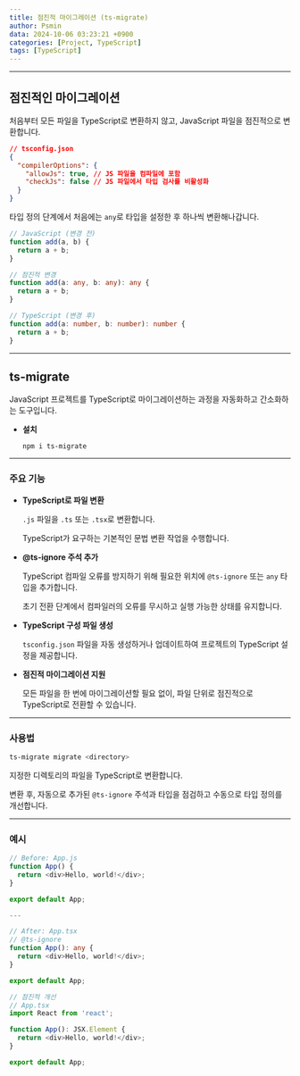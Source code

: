 ```yaml
---
title: 점진적 마이그레이션 (ts-migrate)
author: Psmin
data: 2024-10-06 03:23:21 +0900
categories: [Project, TypeScript]
tags: [TypeScript]
---
```


---

## 점진적인 마이그레이션

처음부터 모든 파일을 TypeScript로 변환하지 않고, JavaScript 파일을 점진적으로 변환합니다.

```json
// tsconfig.json
{
  "compilerOptions": {
    "allowJs": true, // JS 파일을 컴파일에 포함
    "checkJs": false // JS 파일에서 타입 검사를 비활성화
  }
}
```

타입 정의 단계에서 처음에는 `any`로 타입을 설정한 후 하나씩 변환해나갑니다.

```ts
// JavaScript (변경 전)
function add(a, b) {
  return a + b;
}

// 점진적 변경
function add(a: any, b: any): any {
  return a + b;
}

// TypeScript (변경 후)
function add(a: number, b: number): number {
  return a + b;
}
```

---

## ts-migrate

JavaScript 프로젝트를 TypeScript로 마이그레이션하는 과정을 자동화하고 간소화하는 도구입니다.

- **설치**

  ```console
  npm i ts-migrate
  ```

---

### 주요 기능

- **TypeScript로 파일 변환**

  `.js` 파일을 `.ts` 또는 `.tsx`로 변환합니다.

  TypeScript가 요구하는 기본적인 문법 변환 작업을 수행합니다.

- **@ts-ignore 주석 추가**

  TypeScript 컴파일 오류를 방지하기 위해 필요한 위치에 `@ts-ignore` 또는 `any` 타입을 추가합니다.

  초기 전환 단계에서 컴파일러의 오류를 무시하고 실행 가능한 상태를 유지합니다.

- **TypeScript 구성 파일 생성**

  `tsconfig.json` 파일을 자동 생성하거나 업데이트하여 프로젝트의 TypeScript 설정을 제공합니다.

- **점진적 마이그레이션 지원**

  모든 파일을 한 번에 마이그레이션할 필요 없이, 파일 단위로 점진적으로 TypeScript로 전환할 수 있습니다.

---

### 사용법

```bash
ts-migrate migrate <directory>
```

지정한 디렉토리의 파일을 TypeScript로 변환합니다.

변환 후, 자동으로 추가된 `@ts-ignore` 주석과 타입을 점검하고 수동으로 타입 정의를 개선합니다.

---

### 예시

```ts
// Before: App.js
function App() {
  return <div>Hello, world!</div>;
}

export default App;

---

// After: App.tsx
// @ts-ignore
function App(): any {
  return <div>Hello, world!</div>;
}

export default App;

// 점진적 개선
// App.tsx
import React from 'react';

function App(): JSX.Element {
  return <div>Hello, world!</div>;
}

export default App;
```
